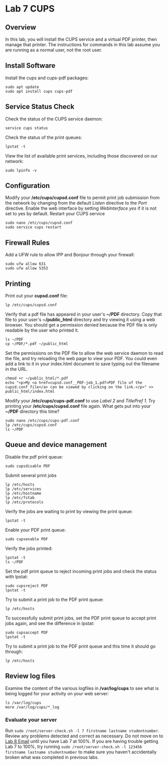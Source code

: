 # Lab 7 CUPS

## Overview
In this lab, you will install the CUPS service and a virtual PDF printer, then manage that printer. The instructions for commands in this lab assume you are running as a normal user, not the root user.

## Install Software
Install the cups and cups-pdf packages:

```
sudo apt update
sudo apt install cups cups-pdf
```

## Service Status Check
Check the status of the CUPS service daemon:

```
service cups status
```

Check the status of the print queues:

```
lpstat -t
``` 

View the list of available print services, including those discovered on our network:

```
sudo lpinfo -v
``` 

## Configuration
Modify your **/etc/cups/cupsd.conf** file to permit print job submission from the network by changing from the default _Listen_ directive to the _Port_ directive. Enable the web interface by setting _WebInterface yes_ if it is not set to yes by default. Restart your CUPS service

```
sudo nano /etc/cups/cupsd.conf
sudo service cups restart
```

## Firewall Rules
Add a UFW rule to allow IPP and Bonjour through your firewall:

```
sudo ufw allow 631
sudo ufw allow 5353
```

## Printing
Print out your **cupsd.conf** file:

```
lp /etc/cups/cupsd.conf
```

Verify that a pdf file has appeared in your user's **~/PDF** directory. Copy that file to your user's **~/public_html** directory and try viewing it using a web browser. You should get a permission denied because the PDF file is only readable by the user who printed it.

```
ls ~/PDF
cp ~/PDF/*.pdf ~/public_html
```

Set the permissions on the PDF file to allow the web service daemon to read the file, and try reloading the web page to view your PDF. You could even add a link to it in your index.html document to save typing out the filename in the URL.
```
chmod +r ~/public_html/*.pdf
echo "<p>My <a href=cupsd.conf__PDF-job_1.pdf>PDF file of the cupsd.conf file</a> can be viewed by clicking on the link.</p>" >> public_html/index.html
```

Modify your **/etc/cups/cups-pdf.conf** to use _Label 2_ and _TitlePref 1_. Try printing your **/etc/cups/cupsd.conf** file again. What gets put into your **~/PDF** directory this time?
```
sudo nano /etc/cups/cups-pdf.conf
lp /etc/cups/cupsd.conf
ls ~/PDF
```

## Queue and device management
Disable the pdf print queue:
```
sudo cupsdisable PDF
```

Submit several print jobs
```
lp /etc/hosts
lp /etc/services
lp /etc/hostname
lp /etc/fstab
lp /etc/protocols
``` 

Verify the jobs are waiting to print by viewing the print queue:
```
lpstat -t
```

Enable your PDF print queue:
```
sudo cupsenable PDF
```

Verify the jobs printed:
```
lpstat -t
ls ~/PDF
```

Set the pdf print queue to reject incoming print jobs and check the status with lpstat:
```
sudo cupsreject PDF
lpstat -t
```

Try to submit a print job to the PDF print queue:
```
lp /etc/hosts
```

To successfully submit print jobs, set the PDF print queue to accept print jobs again, and see the difference in lpstat:
```
sudo cupsaccept PDF
lpstat -t
```
Try to submit a print job to the PDF print queue and this time it should go through:
```
lp /etc/hosts
```

## Review log files
Examine the content of the various logfiles in **/var/log/cups** to see what is being logged for your activity on your web server:

```
ls /var/log/cups
more /var/log/cups/*_log
```

### Evaluate your server
Run ```sudo /root/server-check.sh -l 7 firstname lastname studentnumber```. Review any problems detected and correct as necessary. Do not move on to [Lab 8 Email](Lab08-Email.html) until you have Lab 7 at 100%. If you are having trouble getting Lab 7 to 100%, try running ```sudo /root/server-check.sh -l 123456 firstname lastname studentnumber``` to make sure you haven't accidentally broken what was completed in previous labs.
